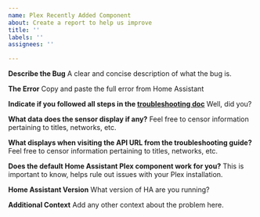 ```yaml
---
name: Plex Recently Added Component
about: Create a report to help us improve
title: ''
labels: ''
assignees: ''

---
```


**Describe the Bug**
A clear and concise description of what the bug is.

**The Error**
Copy and paste the full error from Home Assistant

**Indicate if you followed all steps in the [troubleshooting doc](https://github.com/custom-cards/upcoming-media-card/blob/master/troubleshooting.md)**
Well, did you?

**What data does the sensor display if any?**
Feel free to censor information pertaining to titles, networks, etc.

**What displays when visiting the API URL from the troubleshooting guide?**
Feel free to censor information pertaining to titles, networks, etc.

**Does the default Home Assistant Plex component work for you?**
This is important to know, helps rule out issues with your Plex installation.

**Home Assistant Version**
What version of HA are you running?

**Additional Context**
Add any other context about the problem here.
